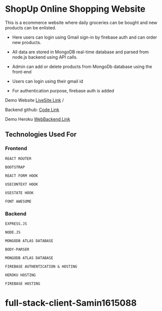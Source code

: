 # ShopUp Online Shopping Website
This is a ecommerce website where daily groceries can be bought and new products can be enlisted.


- Here users can login using Gmail sign-in by firebase auth and can order new products. 
- All data are stored in MongoDB real-time database and parsed from node.js backend using API calls.

- Admin can add or delete products from MongoDb database using the front-end
- Users can login using their gmail id
- For authentication purpose, firebase auth is added



Demo Website [LiveSite Link](https://shopup-milestone-10.web.app/) /


Backend github: [Code Link](https://blooming-tundra-01056.herokuapp.com/)


Demo Heroku [WebBackend Link](https://blooming-tundra-01056.herokuapp.com/)



## Technologies Used For 

### Frontend

`REACT ROUTER`

`BOOTSTRAP`

`REACT FORM HOOK`

`USECONTEXT HOOK`

`USESTATE HOOK`

`FONT AWESOME`


###  Backend

`EXPRESS.JS`

`NODE.JS`

`MONGODB ATLAS DATABASE`

`BODY-PARSER`

`MONGODB ATLAS DATABASE`

`FIREBASE AUTHENTICATION & HOSTING`

`HEROKU HOSTING`

`FIREBASE HOSTING`

# full-stack-client-Samin1615088
